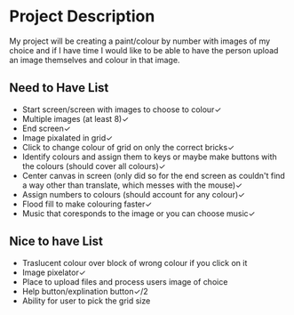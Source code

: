 # Project Description

My project will be creating a paint/colour by number with images of my choice and if I have time I would like to be able to have the person upload an image themselves and colour in that image.

## Need to Have List
- Start screen/screen with images to choose to colour✓
- Multiple images (at least 8)✓
- End screen✓
- Image pixalated in grid✓
- Click to change colour of grid on only the correct bricks✓
- Identify colours and assign them to keys or maybe make buttons with the colours (should cover all colours)✓
- Center canvas in screen (only did so for the end screen as couldn't find a way other than translate, which messes with the mouse)✓
- Assign numbers to colours (should account for any colour)✓
- Flood fill to make colouring faster✓
- Music that coresponds to the image or you can choose music✓

## Nice to have List 
- Traslucent colour over block of wrong colour if you click on it
- Image pixelator✓
- Place to upload files and process users image of choice
- Help button/explination button✓/2
- Ability for user to pick the grid size
